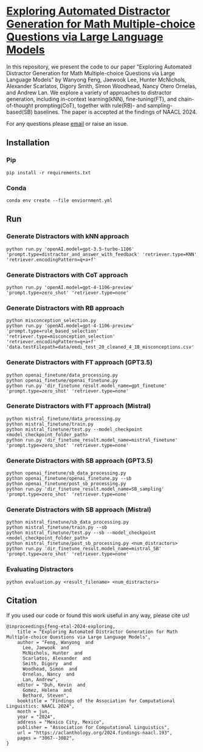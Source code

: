 # [Exploring Automated Distractor Generation for Math Multiple-choice Questions via Large Language Models](https://aclanthology.org/2024.findings-naacl.193/)

In this repository, we present the code to our paper "Exploring Automated Distractor Generation for Math Multiple-choice Questions via Large Language Models" by Wanyong Feng, Jaewook Lee, Hunter McNichols, Alexander Scarlatos, Digory Smith, Simon Woodhead, Nancy Otero Ornelas, and Andrew Lan. We explore a variety of approaches to distractor generation, including in-context learning(kNN), fine-tuning(FT), and chain-of-thought prompting(CoT), together with rule(RB)- and sampling-based(SB) baselines. The paper is accepted at the findings of NAACL 2024.

For any questions please [email](mailto:wanyongfeng@umass.edu) or raise an issue.

## Installation

### Pip
`pip install -r requirements.txt`

### Conda
`conda env create --file enviornment.yml`

## Run

### Generate Distractors with kNN approach
```
python run.py 'openAI.model=gpt-3.5-turbo-1106' 'prompt.type=distractor_and_answer_with_feedback' 'retriever.type=KNN' 'retriever.encodingPattern=q+a+f'
```
### Generate Distractors with CoT approach
```
python run.py 'openAI.model=gpt-4-1106-preview' 'prompt.type=zero_shot' 'retriever.type=none'
```
### Generate Distractors with RB approach
```
python misconception_selection.py
python run.py 'openAI.model=gpt-4-1106-preview' 'prompt.type=rule_based_selection' 'retriever.type=misconception_selection' 'retriever.encodingPattern=q+a+f' 'data.testFilepath=data/eedi_test_20_cleaned_4_18_misconceptions.csv'
```
### Generate Distractors with FT approach (GPT3.5)
```
python openai_finetune/data_processing.py
python openai_finetune/openai_finetune.py
python run.py 'dir_finetune_result.model_name=gpt_finetune' 'prompt.type=zero_shot' 'retriever.type=none'
```
### Generate Distractors with FT approach (Mistral)
```
python mistral_finetune/data_processing.py
python mistral_finetune/train.py
python mistral_finetune/test.py --model_checkpoint <model_checkpoint_folder_path>
python run.py 'dir_finetune_result.model_name=mistral_finetune' 'prompt.type=zero_shot' 'retriever.type=none'
```
### Generate Distractors with SB approach (GPT3.5)
```
python openai_finetune/sb_data_processing.py
python openai_finetune/openai_finetune.py --sb
python openai_finetune/post_sb_processing.py
python run.py 'dir_finetune_result.model_name=SB_sampling' 'prompt.type=zero_shot' 'retriever.type=none'
```
### Generate Distractors with SB approach (Mistral)
```
python mistral_finetune/sb_data_processing.py
python mistral_finetune/train.py --sb
python mistral_finetune/test.py --sb --model_checkpoint <model_checkpoint_folder_path>
python mistral_finetune/post_sb_processing.py <num_distractors>
python run.py 'dir_finetune_result.model_name=mistral_SB' 'prompt.type=zero_shot' 'retriever.type=none'
```
### Evaluating Distractors
```
python evaluation.py <result_filename> <num_distractors>
```

## Citation
If you used our code or found this work useful in any way, please cite us!
```
@inproceedings{feng-etal-2024-exploring,
    title = "Exploring Automated Distractor Generation for Math Multiple-choice Questions via Large Language Models",
    author = "Feng, Wanyong  and
      Lee, Jaewook  and
      McNichols, Hunter  and
      Scarlatos, Alexander  and
      Smith, Digory  and
      Woodhead, Simon  and
      Ornelas, Nancy  and
      Lan, Andrew",
    editor = "Duh, Kevin  and
      Gomez, Helena  and
      Bethard, Steven",
    booktitle = "Findings of the Association for Computational Linguistics: NAACL 2024",
    month = jun,
    year = "2024",
    address = "Mexico City, Mexico",
    publisher = "Association for Computational Linguistics",
    url = "https://aclanthology.org/2024.findings-naacl.193",
    pages = "3067--3082",
}
```  
